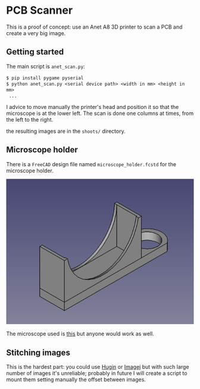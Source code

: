 # PCB Scanner

This is a proof of concept: use an Anet A8 3D printer to scan
a PCB and create a very big image.

## Getting started

The main script is ``anet_scan.py``:

```
$ pip install pygame pyserial
$ python anet_scan.py <serial device path> <width in mm> <height in mm>
 ...
```

I advice to move manually the printer's head and position it so that the microscope
is at the lower left. The scan is done one columns at times, from the left to the right.

the resulting images are in the ``shoots/`` directory.

## Microscope holder

There is a ``FreeCAD`` design file named ``microscope_holder.fcstd`` for the microscope
holder.

![](holder.png)

The microscope used is [this](https://www.aliexpress.com/item/High-Quality-2-0-MP-HD-Android-phones-500X-USB-digital-microscope-electron-microscope-enlarge-for/32697275807.html)
but anyone would work as well.

## Stitching images

This is the hardest part: you could use [Hugin](http://hugin.sourceforge.net/) or [Imagej](ImageJ.net)
but with such large number of images it's unreliable; probably in future I will
create a script to mount them setting manually the offset between images.
